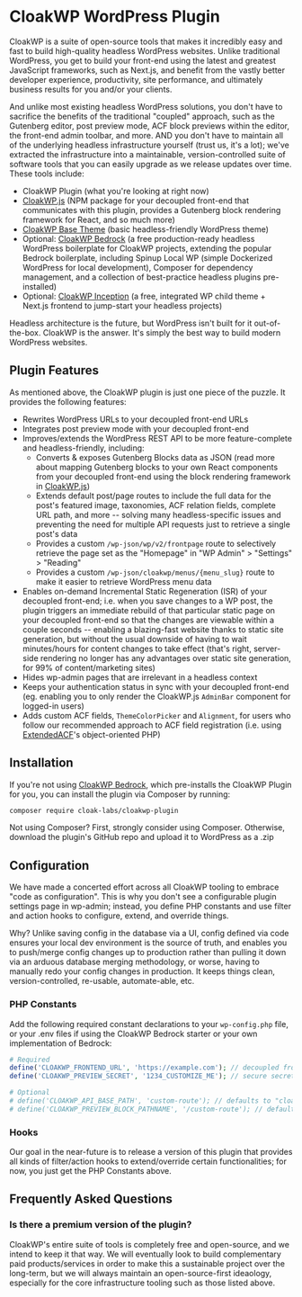 # CloakWP WordPress Plugin
CloakWP is a suite of open-source tools that makes it incredibly easy and fast to build high-quality headless WordPress websites. Unlike traditional WordPress, you get to build your front-end using the latest and greatest JavaScript frameworks, such as Next.js, and benefit from the vastly better developer experience, productivity, site performance, and ultimately business results for you and/or your clients.

And unlike most existing headless WordPress solutions, you don't have to sacrifice the benefits of the traditional "coupled" approach, such as the Gutenberg editor, post preview mode, ACF block previews within the editor, the front-end admin toolbar, and more. AND you don't have to maintain all of the underlying headless infrastructure yourself (trust us, it's a lot); we've extracted the infrastructure into a maintainable, version-controlled suite of software tools that you can easily upgrade as we release updates over time. These tools include:

- CloakWP Plugin (what you're looking at right now)
- [CloakWP.js](https://github.com/cloak-labs/cloakwp-js) (NPM package for your decoupled front-end that communicates with this plugin, provides a Gutenberg block rendering framework for React, and so much more)
- [CloakWP Base Theme](https://github.com/cloak-labs/cloakwp-base-theme) (basic headless-friendly WordPress theme)
- Optional: [CloakWP Bedrock](https://github.com/cloak-labs/cloakwp-bedrock) (a free production-ready headless WordPress boilerplate for CloakWP projects, extending the popular Bedrock boilerplate, including Spinup Local WP (simple Dockerized WordPress for local development), Composer for dependency management, and a collection of best-practice headless plugins pre-installed)
- Optional: [CloakWP Inception](https://github.com/cloak-labs/cloakwp-inception-nextjs) (a free, integrated WP child theme + Next.js frontend to jump-start your headless projects)

Headless architecture is the future, but WordPress isn't built for it out-of-the-box. CloakWP is the answer. It's simply the best way to build modern WordPress websites.

## Plugin Features
As mentioned above, the CloakWP plugin is just one piece of the puzzle. It provides the following features:

- Rewrites WordPress URLs to your decoupled front-end URLs
- Integrates post preview mode with your decoupled front-end
- Improves/extends the WordPress REST API to be more feature-complete and headless-friendly, including:
  - Converts & exposes Gutenberg Blocks data as JSON (read more about mapping Gutenberg blocks to your own React components from your decoupled front-end using the block rendering framework in [CloakWP.js](https://github.com/cloak-labs/cloakwp-js))
  - Extends default post/page routes to include the full data for the post's featured image, taxonomies, ACF relation fields, complete URL path, and more -- solving many headless-specific issues and preventing the need for multiple API requests just to retrieve a single post's data
  - Provides a custom `/wp-json/wp/v2/frontpage` route to selectively retrieve the page set as the "Homepage" in "WP Admin" > "Settings" > "Reading"
  - Provides a custom `/wp-json/cloakwp/menus/{menu_slug}` route to make it easier to retrieve WordPress menu data
- Enables on-demand Incremental Static Regeneration (ISR) of your decoupled front-end; i.e. when you save changes to a WP post, the plugin triggers an immediate rebuild of that particular static page on your decoupled front-end so that the changes are viewable within a couple seconds -- enabling a blazing-fast website thanks to static site generation, but without the usual downside of having to wait minutes/hours for content changes to take effect (that's right, server-side rendering no longer has any advantages over static site generation, for 99% of content/marketing sites)
- Hides wp-admin pages that are irrelevant in a headless context
- Keeps your authentication status in sync with your decoupled front-end (eg. enabling you to only render the CloakWP.js `AdminBar` component for logged-in users)
- Adds custom ACF fields, `ThemeColorPicker` and `Alignment`, for users who follow our recommended approach to ACF field registration (i.e. using [ExtendedACF](https://github.com/vinkla/extended-acf)'s object-oriented PHP)

## Installation
If you're not using [CloakWP Bedrock](https://github.com/cloak-labs/cloakwp-bedrock), which pre-installs the CloakWP Plugin for you, you can install the plugin via Composer by running:
```bash
composer require cloak-labs/cloakwp-plugin
```

Not using Composer? First, strongly consider using Composer. Otherwise, download the plugin's GitHub repo and upload it to WordPress as a .zip

## Configuration

We have made a concerted effort across all CloakWP tooling to embrace "code as configuration". This is why you don't see a configurable plugin settings page in wp-admin; instead, you define PHP constants and use filter and action hooks to configure, extend, and override things.

Why? Unlike saving config in the database via a UI, config defined via code ensures your local dev environment is the source of truth, and enables you to push/merge config changes up to production rather than pulling it down via an arduous database merging methodology, or worse, having to manually redo your config changes in production. It keeps things clean, version-controlled, re-usable, automate-able, etc.

### PHP Constants
Add the following required constant declarations to your `wp-config.php` file, or your .env files if using the CloakWP Bedrock starter or your own implementation of Bedrock:

```php
# Required
define('CLOAKWP_FRONTEND_URL', 'https://example.com'); // decoupled frontend URL
define('CLOAKWP_PREVIEW_SECRET', '1234_CUSTOMIZE_ME'); // secure secret key

# Optional
# define('CLOAKWP_API_BASE_PATH', 'custom-route'); // defaults to "cloakwp"; must match your front-end's dynamic API route folder name where you import the CloakWP.js `ApiRouter`
# define('CLOAKWP_PREVIEW_BLOCK_PATHNAME', '/custom-route'); // defaults to "/preview-block"; must match your front-end's page route where you import the CloakWP.js `BlockPreviewPage`
```

### Hooks
Our goal in the near-future is to release a version of this plugin that provides all kinds of filter/action hooks to extend/override certain functionalities; for now, you just get the PHP Constants above.

## Frequently Asked Questions

### Is there a premium version of the plugin?

CloakWP's entire suite of tools is completely free and open-source, and we intend to keep it that way. We will eventually look to build complementary paid products/services in order to make this a sustainable project over the long-term, but we will always maintain an open-source-first ideaology, especially for the core infrastructure tooling such as those listed above.
